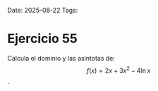 Date: 2025-08-22
Tags: 

# Ejercicio 55

 
Calcula el dominio y las asíntotas de:  $$ f(x)=2x+3x^2-4 \ln  x$$  .



